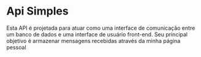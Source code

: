 # Api Simples

Esta API é projetada para atuar como uma interface de comunicação entre um banco de dados e uma interface de usuário front-end. Seu principal objetivo é armazenar mensagens recebidas através da minha página pessoal
